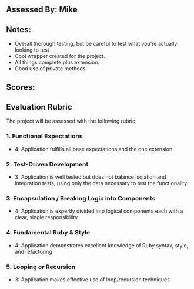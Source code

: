 ## Assessed By: Mike

## Notes:
* Overall thorough testing, but be careful to test what you're actually looking to test
* Cool wrapper created for the project.
* All things complete plus extension.
* Good use of private methods

## Scores:


## Evaluation Rubric

The project will be assessed with the following rubric:

### 1. Functional Expectations

* 4: Application fulfills all base expectations and the one extension

### 2. Test-Driven Development

* 3: Application is well tested but does not balance isolation and integration tests, using only the data necessary to test the functionality

### 3. Encapsulation / Breaking Logic into Components

* 4: Application is expertly divided into logical components each with a clear, single responsibility

### 4. Fundamental Ruby & Style

* 4:  Application demonstrates excellent knowledge of Ruby syntax, style, and refactoring

### 5. Looping *or* Recursion

* 3: Application makes effective use of loop/recursion techniques

